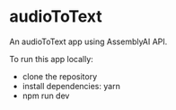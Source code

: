 # audioToText
An audioToText app using AssemblyAI API.

To run this app locally:

  - clone the repository
  - install dependencies: yarn
  - npm run dev
